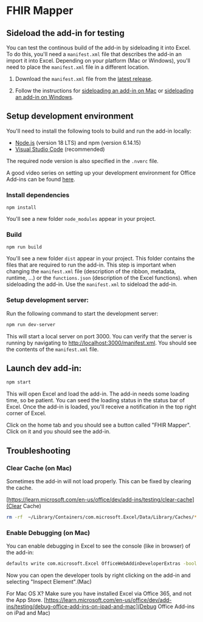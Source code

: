 # FHIR Mapper

## Sideload the add-in for testing

You can test the continous build of the add-in by sideloading it into Excel. To do this, you'll need a `manifest.xml` file that describes the add-in an import it into Excel. Depending on your platform (Mac or Windows), you'll need to place the `manifest.xml` file in a different location.

1. Download the `manifest.xml` file from the [latest release](https://fhir-mapper.tiro.health/manifest.xml).

2. Follow the instructions for [sideloading an add-in on Mac](https://docs.microsoft.com/en-us/office/dev/add-ins/testing/sideload-an-office-add-in-on-ipad-and-mac) or [sideloading an add-in on Windows](https://learn.microsoft.com/en-us/office/dev/add-ins/testing/create-a-network-shared-folder-catalog-for-task-pane-and-content-add-ins#sideload-your-add-in).


## Setup development environment
You'll need to install the following tools to build and run the add-in locally:
- [Node.js](https://nodejs.org/en/download/) (version 18 LTS) and npm (version 6.14.15)
- [Visual Studio Code](https://code.visualstudio.com/download) (recommended)

The required node version is also specified in the `.nvmrc` file.

A good video series on setting up your development environment for Office Add-ins can be found [here](https://www.youtube.com/playlist?list=PLcFcktZ0wnNnil2ID209GA8B3Jj0Ffb7I).
### Install dependencies

`npm install`

You'll see a new folder `node_modules` appear in your project.

### Build

`npm run build`

You'll see a new folder `dist` appear in your project. This folder contains the files that are required to run the add-in.
This step is important when changing the `manifest.xml` file (description of the ribbon, metadata, runtime, ...) or the `functions.json` (description of the Excel functions).
 when sideloading the add-in.
Use the `manifest.xml` to sideload the add-in.

### Setup development server:
Run the following command to start the development server:

```bash
npm run dev-server
```

This will start a local server on port 3000. You can verify that the server is running by navigating to [http://localhost:3000/manifest.xml](http://localhost:3000/manifest.xml). You should see the contents of the `manifest.xml` file.

## Launch dev add-in:
```bash
npm start
```
This will open Excel and load the add-in. The add-in needs some loading time, so be patient. You can seed the loading status in the status bar of Excel. Once the add-in is loaded, you'll receive a notification in the top right corner of Excel.

Click on the home tab and you should see a button called "FHIR Mapper". Click on it and you should see the add-in.

## Troubleshooting

### Clear Cache (on Mac)

Sometimes the add-in will not load properly. This can be fixed by clearing the cache.

[https://learn.microsoft.com/en-us/office/dev/add-ins/testing/clear-cache](Clear Cache)
```bash
rm -rf  ~/Library/Containers/com.microsoft.Excel/Data/Library/Caches/*
```

### Enable Debugging (on Mac)
You can enable debugging in Excel to see the console (like in browser) of the add-in:
```bash
defaults write com.microsoft.Excel OfficeWebAddinDeveloperExtras -bool true
```

Now you can open the developer tools by right clicking on the add-in and selecting "Inspect Element".(Mac)

For Mac OS X?
Make sure you have installed Excel via Office 365, and not the App Store.
[https://learn.microsoft.com/en-us/office/dev/add-ins/testing/debug-office-add-ins-on-ipad-and-mac](Debug Office Add-ins on iPad and Mac)


